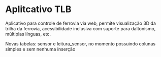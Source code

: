 # Aplitcativo TLB

Aplicativo para controle de ferrovia via web, permite visualização 3D da trilha da ferrovia, acessibilidade inclusiva com suporte para daltonismo, múltiplas línguas, etc.

Novas tabelas: sensor e leitura_sensor, no momento possuindo colunas simples e sem nenhuma inserção 
